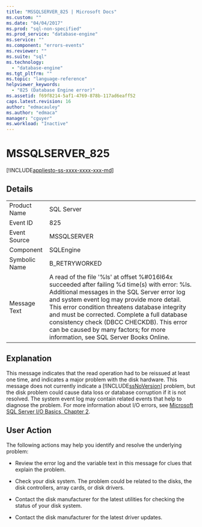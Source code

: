 ```yaml
---
title: "MSSQLSERVER_825 | Microsoft Docs"
ms.custom: ""
ms.date: "04/04/2017"
ms.prod: "sql-non-specified"
ms.prod_service: "database-engine"
ms.service: ""
ms.component: "errors-events"
ms.reviewer: ""
ms.suite: "sql"
ms.technology: 
  - "database-engine"
ms.tgt_pltfrm: ""
ms.topic: "language-reference"
helpviewer_keywords: 
  - "825 (Database Engine error)"
ms.assetid: f69f8214-5af1-4769-878b-117ad6eaff52
caps.latest.revision: 16
author: "edmacauley"
ms.author: "edmaca"
manager: "cguyer"
ms.workload: "Inactive"
---
```

# MSSQLSERVER_825
[!INCLUDE[appliesto-ss-xxxx-xxxx-xxx-md](../../includes/appliesto-ss-xxxx-xxxx-xxx-md.md)]
  
## Details  
  
|||  
|-|-|  
|Product Name|SQL Server|  
|Event ID|825|  
|Event Source|MSSQLSERVER|  
|Component|SQLEngine|  
|Symbolic Name|B_RETRYWORKED|  
|Message Text|A read of the file '%ls' at offset %#016I64x succeeded after failing %d time(s) with error: %ls. Additional messages in the SQL Server error log and system event log may provide more detail. This error condition threatens database integrity and must be corrected. Complete a full database consistency check (DBCC CHECKDB). This error can be caused by many factors; for more information, see SQL Server Books Online.|  
  
## Explanation  
This message indicates that the read operation had to be reissued at least one time, and indicates a major problem with the disk hardware. This message does not currently indicate a [!INCLUDE[ssNoVersion](../../includes/ssnoversion-md.md)] problem, but the disk problem could cause data loss or database corruption if it is not resolved. The system event log may contain related events that help to diagnose the problem. For more information about I/O errors, see [Microsoft SQL Server I/O Basics, Chapter 2](http://go.microsoft.com/fwlink/?LinkId=69370).  
  
## User Action  
The following actions may help you identify and resolve the underlying problem:  
  
-   Review the error log and the variable text in this message for clues that explain the problem.  
  
-   Check your disk system. The problem could be related to the disks, the disk controllers, array cards, or disk drivers.  
  
-   Contact the disk manufacturer for the latest utilities for checking the status of your disk system.  
  
-   Contact the disk manufacturer for the latest driver updates.  
  
